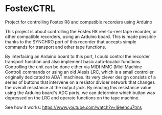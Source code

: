 # FostexCTRL
Project for controlling Fostex R8 and compatible recorders using Arduino

This project is about controlling the Fostex R8 reel-to-reel tape recorder, or other compatible recorders, using an Arduino board.
This is made possible thanks to the SYNCHRO port of this recorder that accepts simple commands for transport and other tape functions.

By interfacing an Arduino board to this port, I could control the recorder transport function and also implement basic auto-locator functions.
Controlling the unit can be done either via MIDI MMC (Midi Machine Control) commands or using an old Alesis LRC, which is a small controller originally dedicated to ADAT machines. Its very clever design consists of a series of buttons that intervene on a resistor divider network that changes the overall resistance at the output jack. By reading this resistance value using the Arduino board's ADC ports, we can determine which button was depressed on the LRC and operate functions on the tape machine.

See how it works:
https://www.youtube.com/watch?v=I9eehcu7tms
